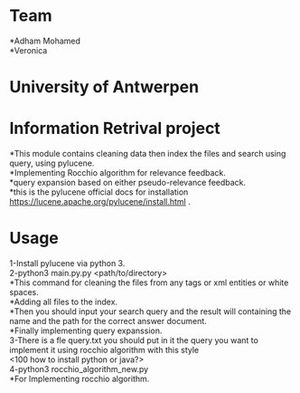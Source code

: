 # Team
*Adham Mohamed <br>
*Veronica <br>

# University of Antwerpen 


# Information Retrival project <br>
*This module contains cleaning data then index the files and search using query, using pylucene.<br>
*Implementing Rocchio algorithm for relevance feedback.<br>
*query expansion based on either pseudo-relevance feedback.<br>
*this is the pylucene official docs for installation https://lucene.apache.org/pylucene/install.html .<br>

# Usage
1-Install pylucene via python 3. <br>
2-python3 main.py.py <path/to/directory><br>
*This command for cleaning the files from any tags or xml entities or white spaces.<br>
*Adding all files to the index. <br>
*Then you should input your search query and the result will containing the name and the path for the correct answer document.<br>
*Finally implementing query expanssion. <br>
3-There is a fle query.txt you should put in it the query you want to implement it using rocchio algorithm with this style<br>       <100  how to install python or java?> <br>
4-python3 rocchio_algorithm_new.py <br>
*For Implementing rocchio algorithm. <br>

